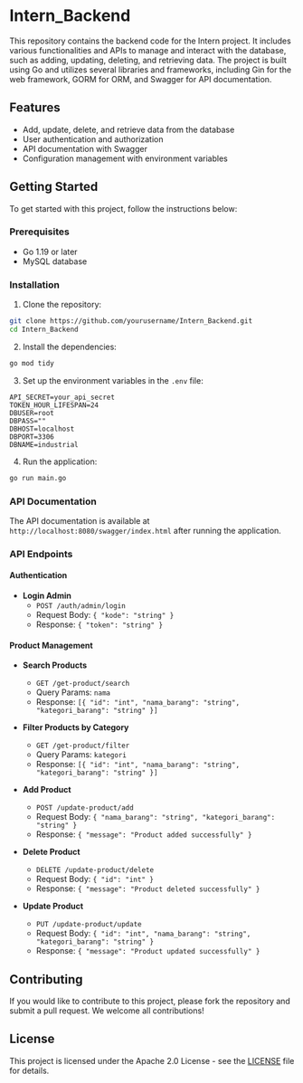 # Intern_Backend

This repository contains the backend code for the Intern project. It includes various functionalities and APIs to manage and interact with the database, such as adding, updating, deleting, and retrieving data. The project is built using Go and utilizes several libraries and frameworks, including Gin for the web framework, GORM for ORM, and Swagger for API documentation.

## Features

- Add, update, delete, and retrieve data from the database
- User authentication and authorization
- API documentation with Swagger
- Configuration management with environment variables

## Getting Started

To get started with this project, follow the instructions below:

### Prerequisites

- Go 1.19 or later
- MySQL database

### Installation

1. Clone the repository:
  ```sh
  git clone https://github.com/yourusername/Intern_Backend.git
  cd Intern_Backend
  ```

2. Install the dependencies:
  ```sh
  go mod tidy
  ```

3. Set up the environment variables in the `.env` file:
  ```env
  API_SECRET=your_api_secret
  TOKEN_HOUR_LIFESPAN=24
  DBUSER=root
  DBPASS=""
  DBHOST=localhost
  DBPORT=3306
  DBNAME=industrial
  ```

4. Run the application:
  ```sh
  go run main.go
  ```

### API Documentation

The API documentation is available at `http://localhost:8080/swagger/index.html` after running the application.

### API Endpoints

#### Authentication

- **Login Admin**
  - `POST /auth/admin/login`
  - Request Body: `{ "kode": "string" }`
  - Response: `{ "token": "string" }`

#### Product Management

- **Search Products**
  - `GET /get-product/search`
  - Query Params: `nama`
  - Response: `[{ "id": "int", "nama_barang": "string", "kategori_barang": "string" }]`

- **Filter Products by Category**
  - `GET /get-product/filter`
  - Query Params: `kategori`
  - Response: `[{ "id": "int", "nama_barang": "string", "kategori_barang": "string" }]`

- **Add Product**
  - `POST /update-product/add`
  - Request Body: `{ "nama_barang": "string", "kategori_barang": "string" }`
  - Response: `{ "message": "Product added successfully" }`

- **Delete Product**
  - `DELETE /update-product/delete`
  - Request Body: `{ "id": "int" }`
  - Response: `{ "message": "Product deleted successfully" }`

- **Update Product**
  - `PUT /update-product/update`
  - Request Body: `{ "id": "int", "nama_barang": "string", "kategori_barang": "string" }`
  - Response: `{ "message": "Product updated successfully" }`

## Contributing

If you would like to contribute to this project, please fork the repository and submit a pull request. We welcome all contributions!

## License

This project is licensed under the Apache 2.0 License - see the [LICENSE](LICENSE) file for details.